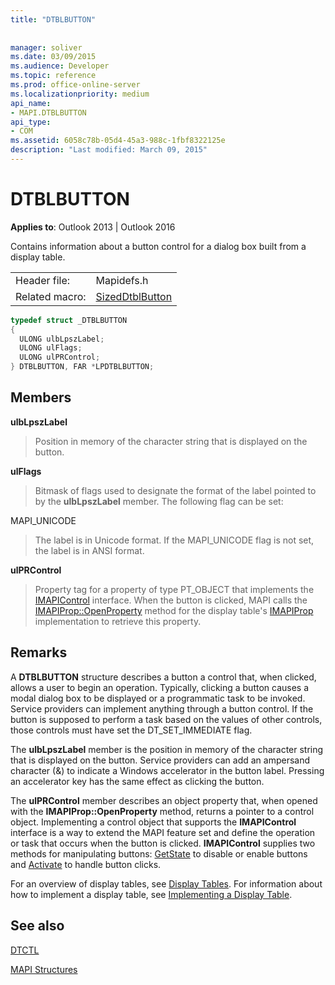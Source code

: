 ```yaml
---
title: "DTBLBUTTON"
 
 
manager: soliver
ms.date: 03/09/2015
ms.audience: Developer
ms.topic: reference
ms.prod: office-online-server
ms.localizationpriority: medium
api_name:
- MAPI.DTBLBUTTON
api_type:
- COM
ms.assetid: 6058c78b-05d4-45a3-988c-1fbf8322125e
description: "Last modified: March 09, 2015"
---
```


# DTBLBUTTON

  
  
**Applies to**: Outlook 2013 | Outlook 2016 
  
Contains information about a button control for a dialog box built from a display table.
  
|||
|:-----|:-----|
|Header file:  <br/> |Mapidefs.h  <br/> |
|Related macro:  <br/> |[SizedDtblButton](sizeddtblbutton.md) <br/> |
   
```cpp
typedef struct _DTBLBUTTON
{
  ULONG ulbLpszLabel;
  ULONG ulFlags;
  ULONG ulPRControl;
} DTBLBUTTON, FAR *LPDTBLBUTTON;

```

## Members

 **ulbLpszLabel**
  
> Position in memory of the character string that is displayed on the button.
    
 **ulFlags**
  
> Bitmask of flags used to designate the format of the label pointed to by the **ulbLpszLabel** member. The following flag can be set: 
    
MAPI_UNICODE 
  
> The label is in Unicode format. If the MAPI_UNICODE flag is not set, the label is in ANSI format.
    
 **ulPRControl**
  
> Property tag for a property of type PT_OBJECT that implements the [IMAPIControl](imapicontroliunknown.md) interface. When the button is clicked, MAPI calls the [IMAPIProp::OpenProperty](imapiprop-openproperty.md) method for the display table's [IMAPIProp](imapipropiunknown.md) implementation to retrieve this property. 
    
## Remarks

A **DTBLBUTTON** structure describes a button a control that, when clicked, allows a user to begin an operation. Typically, clicking a button causes a modal dialog box to be displayed or a programmatic task to be invoked. Service providers can implement anything through a button control. If the button is supposed to perform a task based on the values of other controls, those controls must have set the DT_SET_IMMEDIATE flag. 
  
The **ulbLpszLabel** member is the position in memory of the character string that is displayed on the button. Service providers can add an ampersand character (&amp;) to indicate a Windows accelerator in the button label. Pressing an accelerator key has the same effect as clicking the button. 
  
The **ulPRControl** member describes an object property that, when opened with the **IMAPIProp::OpenProperty** method, returns a pointer to a control object. Implementing a control object that supports the **IMAPIControl** interface is a way to extend the MAPI feature set and define the operation or task that occurs when the button is clicked. **IMAPIControl** supplies two methods for manipulating buttons: [GetState](imapicontrol-getstate.md) to disable or enable buttons and [Activate](imapicontrol-activate.md) to handle button clicks. 
  
For an overview of display tables, see [Display Tables](display-tables.md). For information about how to implement a display table, see [Implementing a Display Table](display-table-implementation.md).
  
## See also



[DTCTL](dtctl.md)


[MAPI Structures](mapi-structures.md)

